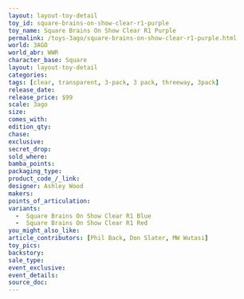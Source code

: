 ```yaml
---
layout: layout-toy-detail 
toy_id: square-brains-on-show-clear-r1-purple
toy_name: Square Brains On Show Clear R1 Purple
permalink: /toys-3ago/square-brains-on-show-clear-r1-purple.html
world: 3AGO
world_abr: WWR
character_base: Square
layout: layout-toy-detail
categories: 
tags: [clear, transparent, 3-pack, 3 pack, threeway, 3pack]
release_date: 
release_price: $99
scale: 3ago
size: 
comes_with: 
edition_qty: 
chase: 
exclusive: 
secret_drop: 
sold_where: 
bamba_points: 
packaging_type: 
product_code_/_link: 
designer: Ashley Wood
makers: 
points_of_articulation: 
variants: 
  -  Square Brains On Show Clear R1 Blue
  -  Square Brains On Show Clear R1 Red
you_might_also_like: 
article_contributors: [Phil Back, Don Slater, MW Wutasi]
toy_pics: 
backstory: 
sale_type: 
event_exclusive: 
event_details: 
source_doc: 
---
```

